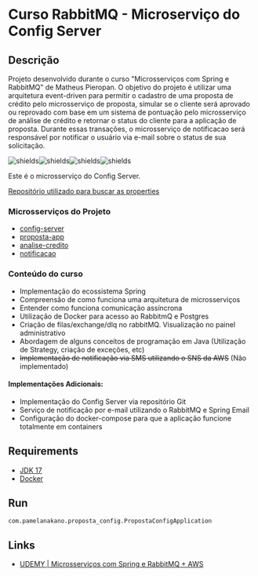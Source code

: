 # Curso RabbitMQ - Microserviço do Config Server

## Descrição
Projeto desenvolvido durante o curso "Microsserviços com Spring e RabbitMQ" de Matheus Pieropan. 
O objetivo do projeto é utilizar uma arquitetura event-driven para permitir o cadastro de uma proposta de crédito pelo microsserviço de proposta, simular se o cliente será aprovado ou reprovado com base em um sistema de pontuação pelo microsserviço de análise de crédito e retornar o status do cliente para a aplicação de proposta. Durante essas transações, o microsserviço de notificacao será responsável por notificar o usuário via e-mail sobre o status de sua solicitação. 

<p><img src="https://img.shields.io/badge/spring-%236DB33F.svg?style=for-the-badge&amp;logo=spring&amp;logoColor=white" alt="shields"><img src="https://img.shields.io/badge/postgres-%23316192.svg?style=for-the-badge&amp;logo=postgresql&amp;logoColor=white" alt="shields"><img src="https://img.shields.io/badge/docker-%230db7ed.svg?style=for-the-badge&amp;logo=docker&amp;logoColor=white" alt="shields"><img src="https://img.shields.io/badge/Rabbitmq-FF6600?style=for-the-badge&amp;logo=rabbitmq&amp;logoColor=white" alt="shields"></p>

Este é o microsserviço do Config Server.

[Repositório utilizado para buscar as properties](https://github.com/pnakano/proposta-properties)

### Microsserviços do Projeto

- [config-server](https://github.com/pnakano/proposta-config)
- [proposta-app](https://github.com/pnakano/proposta-app)
- [analise-credito](https://github.com/pnakano/proposta-analisecredito)
- [notificacao](https://github.com/pnakano/proposta-notificacao)

### Conteúdo do curso

- Implementação do ecossistema Spring
- Compreensão de como funciona uma arquitetura de microsserviços
- Entender como funciona comunicação assíncrona
- Utilização de Docker para acesso ao RabbitmQ e Postgres
- Criação de filas/exchange/dlq no rabbitMQ. Visualização no painel administrativo
- Abordagem de alguns conceitos de programação em Java (Utilização de Strategy, criação de exceções, etc)
- <s>Implementação de notificação via SMS utilizando o SNS da AWS</s> (Não implementado)

#### Implementações Adicionais:

- Implementação do Config Server via repositório Git
- Serviço de notificação por e-mail utilizando o RabbitMQ e Spring Email
- Configuração do docker-compose para que a aplicação funcione totalmente em containers

## Requirements

- [JDK 17](https://www.oracle.com/br/java/technologies/javase/jdk17-archive-downloads.html)
- [Docker](https://hub.docker.com/)

## Run

`com.pamelanakano.proposta_config.PropostaConfigApplication`

## Links
* [UDEMY | Microsserviços com Spring e RabbitMQ + AWS](https://www.udemy.com/course/microsservicos-com-spring-e-rabbitmq-aws/)